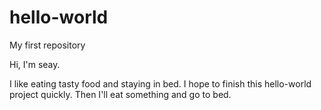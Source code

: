 # hello-world
My first repository

Hi, I'm seay.

I like eating tasty food and staying in bed. I hope to finish this hello-world project quickly. Then I'll eat something and go to bed.
